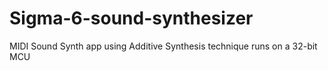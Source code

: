 # Sigma-6-sound-synthesizer
MIDI Sound Synth app using Additive Synthesis technique runs on a 32-bit MCU
